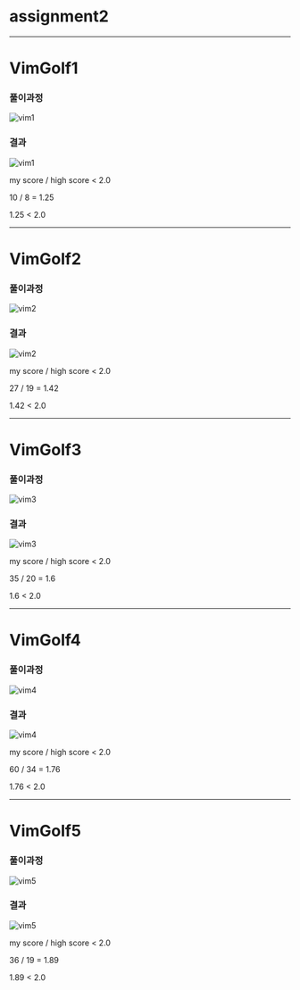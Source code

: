 # assignment2
---
# VimGolf1

### 풀이과정

![vim1](https://user-images.githubusercontent.com/94304874/144719374-6a9a96e8-47c7-4f7b-a4e8-e114fd8dc8e3.gif)


### 결과

![vim1](https://user-images.githubusercontent.com/94304874/144719394-ea2261c5-cc1d-4083-8860-0d8388171cab.png)


my score / high score < 2.0

10 / 8 = 1.25

1.25 < 2.0

---
# VimGolf2

### 풀이과정

![vim2](https://user-images.githubusercontent.com/94304874/144719404-c657fd79-4194-4eb5-8f09-da6f789eb6d2.gif)

### 결과

![vim2](https://user-images.githubusercontent.com/94304874/144719420-a4b886f1-02cf-497d-91d9-ace59fe89471.png)


my score / high score < 2.0

27 / 19 = 1.42

1.42 < 2.0

---


# VimGolf3

### 풀이과정

![vim3](https://user-images.githubusercontent.com/94304874/144719474-a3b63140-8425-4046-a103-64cbf22fcda0.gif)

### 결과

![vim3](https://user-images.githubusercontent.com/94304874/144719479-3a9ac429-7c4f-43a4-9ce1-5fbb20d5e8ff.png)


my score / high score < 2.0

35 / 20 = 1.6

1.6 < 2.0

---
# VimGolf4

### 풀이과정

![vim4](https://user-images.githubusercontent.com/94304874/144719502-8660d2ab-2100-4892-9563-284c04c2cf03.gif)

### 결과

![vim4](https://user-images.githubusercontent.com/94304874/144719505-1fc55ccc-e2dd-4093-9420-b181a52559cd.png)


my score / high score < 2.0

60 / 34 = 1.76

1.76 < 2.0

---
# VimGolf5

### 풀이과정

![vim5](https://user-images.githubusercontent.com/94304874/144719532-5879e05e-40c8-425a-9232-8d980235a712.gif)

### 결과

![vim5](https://user-images.githubusercontent.com/94304874/144719538-2919113a-cece-4bfe-b5a3-261715686973.png)


my score / high score < 2.0

36 / 19 = 1.89

1.89 < 2.0
